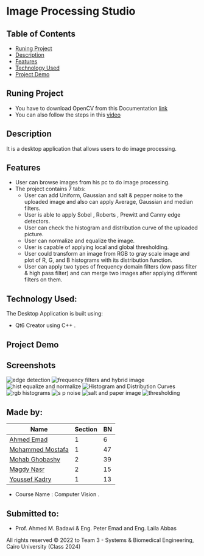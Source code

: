 # Image Processing Studio 

## Table of Contents

- [Runing Project](#running-project)
- [Description](#description)
- [Features](#features)
- [Technology Used](#technology-used)
- [Project Demo](#project-demo)

## Runing Project
- You have to download OpenCV from this Documentation [link](https://wiki.qt.io/How_to_setup_Qt_and_openCV_on_Windows)
- You can also follow the steps in this [video](https://www.youtube.com/watch?v=ZOSu-2Oju-A) 

## Description 
It is a desktop application that allows users to do image processing.

## Features 
- User can browse images from his pc to do image processing.
- The project contains 7 tabs:
  - User can add Uniform, Gaussian and salt & pepper noise to the uploaded image and also can apply Average, Gaussian and median filters.
  - User is able to apply Sobel , Roberts , Prewitt and Canny edge detectors. 
  - User can check the histogram and distribution curve of the uploaded picture.
  - User can normalize and equalize the image.
  - User is capable of applying local and global thresholding.
  - User could transform an image from RGB to gray scale image and plot of R, G, and B histograms with its distribution function.
  - User can apply two types of frequency domain filters (low pass filter & high pass filter) and can merge two images after applying different filters on them. 

## Technology Used:
The Desktop Application is built using:
- Qt6 Creator using C++ .

## Project Demo

## Screenshots
![edge detection](https://user-images.githubusercontent.com/90320433/224530559-01d8f438-1031-4fa3-88c6-387cf8961ee5.png)
![frequency filters and hybrid image](https://user-images.githubusercontent.com/90320433/224530566-02375ac8-c2cc-4d1a-9a6f-32c74491d47a.png)
![hist equalize and normalize](https://user-images.githubusercontent.com/90320433/224530570-0ddda7cf-32b7-4844-97b8-f458250f308f.png)
![Histogram and Distribution Curves](https://user-images.githubusercontent.com/90320433/224530574-4025c457-e8b8-402b-b799-e8e140bb26c7.png)
![rgb histograms](https://user-images.githubusercontent.com/90320433/224530580-d6383017-efd9-4ecf-9808-e90c0248c045.png)
![s p noise](https://user-images.githubusercontent.com/90320433/224530584-eb2f17c1-18f8-4f3b-904f-bfca1e944502.jpeg)
![salt and paper image](https://user-images.githubusercontent.com/90320433/224530590-ca572c27-689d-4066-9de3-8bdbaafbb98e.png)
![thresholding](https://user-images.githubusercontent.com/90320433/224530594-ae083272-f9da-4368-b42e-8136506a50da.png)

## Made by:

| Name                           | Section | BN  |
| ------------------------------ | ------- | --- |
| [Ahmed Emad](https://github.com/ahmeddemaad)              | 1 | 6  |
| [Mohammed Mostafa](https://github.com/Mo-Moustafa)        | 1 | 47 |
| [Mohab Ghobashy](https://github.com/MohabGhobashy)        | 2 | 39 |
| [Magdy Nasr](https://github.com/MyProjectsProgress)       | 2 | 15 |
| [Youssef Kadry](https://github.com/YousefKadry)           | 1 | 13 |

- Course Name : Computer Vision .

## Submitted to:

- Prof. Ahmed M. Badawi & Eng. Peter Emad and Eng. Laila Abbas

All rights reserved © 2022 to Team 3 - Systems & Biomedical Engineering, Cairo University (Class 2024)
